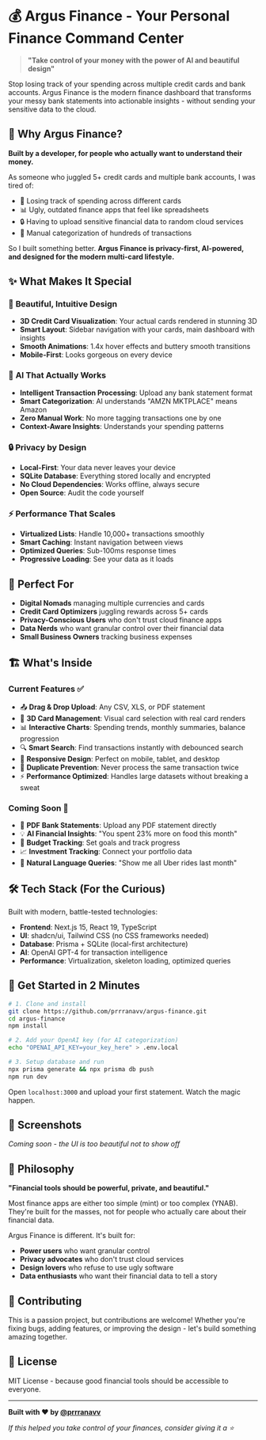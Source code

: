 # 💰 Argus Finance - Your Personal Finance Command Center

> **"Take control of your money with the power of AI and beautiful design"**

Stop losing track of your spending across multiple credit cards and bank accounts. Argus Finance is the modern finance dashboard that transforms your messy bank statements into actionable insights - without sending your sensitive data to the cloud.

## 🚀 Why Argus Finance?

**Built by a developer, for people who actually want to understand their money.**

As someone who juggled 5+ credit cards and multiple bank accounts, I was tired of:
- 💸 Losing track of spending across different cards
- 📊 Ugly, outdated finance apps that feel like spreadsheets
- 🔒 Having to upload sensitive financial data to random cloud services
- 🤖 Manual categorization of hundreds of transactions

So I built something better. **Argus Finance is privacy-first, AI-powered, and designed for the modern multi-card lifestyle.**

## ✨ What Makes It Special

### 🎨 **Beautiful, Intuitive Design**
- **3D Credit Card Visualization**: Your actual cards rendered in stunning 3D
- **Smart Layout**: Sidebar navigation with your cards, main dashboard with insights
- **Smooth Animations**: 1.4x hover effects and buttery smooth transitions
- **Mobile-First**: Looks gorgeous on every device

### 🧠 **AI That Actually Works**
- **Intelligent Transaction Processing**: Upload any bank statement format
- **Smart Categorization**: AI understands "AMZN MKTPLACE" means Amazon
- **Zero Manual Work**: No more tagging transactions one by one
- **Context-Aware Insights**: Understands your spending patterns

### 🔒 **Privacy by Design**
- **Local-First**: Your data never leaves your device
- **SQLite Database**: Everything stored locally and encrypted
- **No Cloud Dependencies**: Works offline, always secure
- **Open Source**: Audit the code yourself

### ⚡ **Performance That Scales**
- **Virtualized Lists**: Handle 10,000+ transactions smoothly
- **Smart Caching**: Instant navigation between views
- **Optimized Queries**: Sub-100ms response times
- **Progressive Loading**: See your data as it loads

## 🎯 Perfect For

- **Digital Nomads** managing multiple currencies and cards
- **Credit Card Optimizers** juggling rewards across 5+ cards
- **Privacy-Conscious Users** who don't trust cloud finance apps
- **Data Nerds** who want granular control over their financial data
- **Small Business Owners** tracking business expenses

## 🏗 What's Inside

### **Current Features** ✅
- 📤 **Drag & Drop Upload**: Any CSV, XLS, or PDF statement
- 🎨 **3D Card Management**: Visual card selection with real card renders
- 📊 **Interactive Charts**: Spending trends, monthly summaries, balance progression
- 🔍 **Smart Search**: Find transactions instantly with debounced search
- 📱 **Responsive Design**: Perfect on mobile, tablet, and desktop
- 🚫 **Duplicate Prevention**: Never process the same transaction twice
- ⚡ **Performance Optimized**: Handles large datasets without breaking a sweat

### **Coming Soon** 🚧
- 📄 **PDF Bank Statements**: Upload any PDF statement directly
- 💡 **AI Financial Insights**: "You spent 23% more on food this month"
- 🎯 **Budget Tracking**: Set goals and track progress
- 📈 **Investment Tracking**: Connect your portfolio data
- 🤖 **Natural Language Queries**: "Show me all Uber rides last month"

## 🛠 Tech Stack (For the Curious)

Built with modern, battle-tested technologies:
- **Frontend**: Next.js 15, React 19, TypeScript
- **UI**: shadcn/ui, Tailwind CSS (no CSS frameworks needed)
- **Database**: Prisma + SQLite (local-first architecture)
- **AI**: OpenAI GPT-4 for transaction intelligence
- **Performance**: Virtualization, skeleton loading, optimized queries

## 🚀 Get Started in 2 Minutes

```bash
# 1. Clone and install
git clone https://github.com/prrranavv/argus-finance.git
cd argus-finance
npm install

# 2. Add your OpenAI key (for AI categorization)
echo "OPENAI_API_KEY=your_key_here" > .env.local

# 3. Setup database and run
npx prisma generate && npx prisma db push
npm run dev
```

Open `localhost:3000` and upload your first statement. Watch the magic happen.

## 🎨 Screenshots

*Coming soon - the UI is too beautiful not to show off*

## 💭 Philosophy

**"Financial tools should be powerful, private, and beautiful."**

Most finance apps are either too simple (mint) or too complex (YNAB). They're built for the masses, not for people who actually care about their financial data.

Argus Finance is different. It's built for:
- **Power users** who want granular control
- **Privacy advocates** who don't trust cloud services
- **Design lovers** who refuse to use ugly software
- **Data enthusiasts** who want their financial data to tell a story

## 🤝 Contributing

This is a passion project, but contributions are welcome! Whether you're fixing bugs, adding features, or improving the design - let's build something amazing together.

## 📄 License

MIT License - because good financial tools should be accessible to everyone.

---

**Built with ❤️ by [@prrranavv](https://github.com/prrranavv)**

*If this helped you take control of your finances, consider giving it a ⭐*

